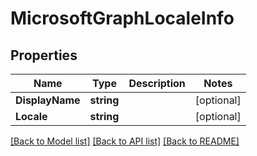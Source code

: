 # MicrosoftGraphLocaleInfo

## Properties

Name | Type | Description | Notes
------------ | ------------- | ------------- | -------------
**DisplayName** | **string** |  | [optional] 
**Locale** | **string** |  | [optional] 

[[Back to Model list]](../README.md#documentation-for-models) [[Back to API list]](../README.md#documentation-for-api-endpoints) [[Back to README]](../README.md)


